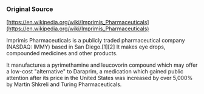 ### Original Source
[https://en.wikipedia.org/wiki/Imprimis_Pharmaceuticals](https://en.wikipedia.org/wiki/Imprimis_Pharmaceuticals)

Imprimis Pharmaceuticals is a publicly traded pharmaceutical company (NASDAQ: IMMY) based in San Diego.[1][2] It makes eye drops, compounded medicines and other products.

It manufactures a pyrimethamine and leucovorin compound which may offer a low-cost "alternative" to Daraprim, a medication which gained public attention after its price in the United States was increased by over 5,000% by Martin Shkreli and Turing Pharmaceuticals.
